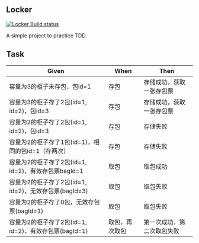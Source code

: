 ## Locker

[![Locker Build status](https://circleci.com/gh/Fatezhang/Locker.svg?style=svg)](https://app.circleci.com/pipelines/github/Fatezhang/Locker/)

A simple project to practice TDD.

## Task

| Given                        | When | Then                     |
| ---------------------------- | ---- | ------------------------ |
| 容量为3的柜子未存包，包id=1      | 存包 | 存储成功，获取一张存包票 |
| 容量为3的柜子存了2包(id=1, id=2)，包id=3     | 存包 | 存储成功，获取一张存包票 |
| 容量为2的柜子存了2包(id=1, id=2)，包id=3     | 存包 | 存储失败                 |
| 容量为2的柜子存了1包(id=1)，相同的包id=1（存两次）     | 存包 | 存储失败                 |
| 容量为2的柜子存了2包(id=1, id=2)，有效存包票bagId=1 | 取包 | 取包成功                 |
| 容量为2的柜子存了2包(id=1, id=2)，无效存包票(bagId=3) | 取包 | 取包失败               |
| 容量为2的柜子存了0包，无效存包票(bagId=1) | 取包 | 取包失败                 |
| 容量为2的柜子存了2包(id=1, id=2)，有效存包票(bagId=1) | 取包，再次取包 | 第一次成功，第二次取包失败                 |
